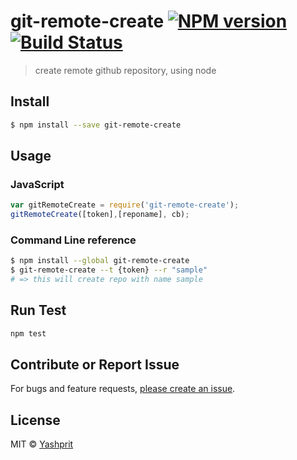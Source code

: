 # git-remote-create [![NPM version][npm-image]][npm-url] [![Build Status][travis-image]][travis-url]
> create remote github repository, using node


## Install

```sh
$ npm install --save git-remote-create
```


## Usage

### JavaScript

```js
var gitRemoteCreate = require('git-remote-create');
gitRemoteCreate([token],[reponame], cb);
```

### Command Line reference

```sh
$ npm install --global git-remote-create
$ git-remote-create --t {token} --r "sample"
# => this will create repo with name sample
```

## Run Test
```sh
npm test
```

## Contribute or Report Issue
For bugs and feature requests, [please create an issue][issue-url].


## License

MIT © [Yashprit](yashprit.github.io)

[issue-url]: https://github.com/yashprit/git-remote-create/issues
[npm-url]: https://npmjs.org/package/git-remote-create
[npm-image]: https://badge.fury.io/js/git-remote-create.svg
[travis-url]: https://travis-ci.org/yashprit/git-remote-create
[travis-image]: https://travis-ci.org/yashprit/git-remote-create.svg?branch=master
